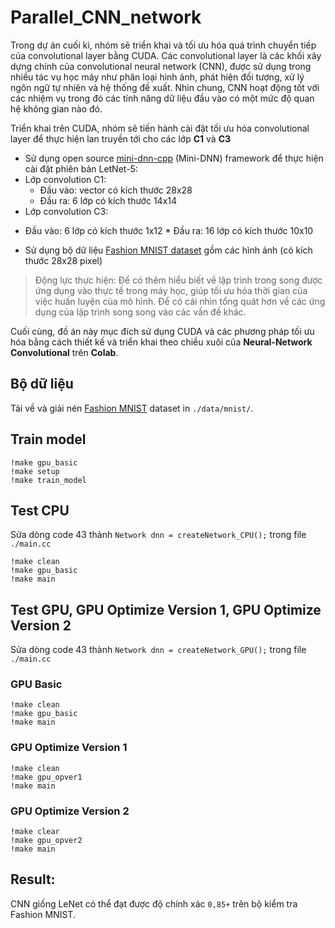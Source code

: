 # Parallel_CNN_network
Trong dự án cuối kì, nhóm sẽ triển khai và tối ưu hóa quá trình chuyển tiếp của convolutional layer bằng CUDA. Các convolutional layer là các khối xây dựng chính của convolutional neural network (CNN), được sử dụng trong nhiều tác vụ học máy như phân loại hình ảnh, phát hiện đối tượng, xử lý ngôn ngữ tự nhiên và hệ thống đề xuất. Nhìn chung, CNN hoạt động tốt với các nhiệm vụ trong đó các tính năng dữ liệu đầu vào có một mức độ quan hệ không gian nào đó.

Triển khai trên CUDA, nhóm sẽ tiến hành cài đặt tối ưu hóa convolutional layer để thực hiện lan truyền tới cho các lớp **C1** và **C3**

- Sử dụng open source [mini-dnn-cpp](https://github.com/iamhankai/mini-dnn-cpp) (Mini-DNN) framework để thực hiện cài đặt phiên bản LetNet-5:
 - Lớp convolution C1:
   * Đầu vào: vector có kích thước 28x28
   * Đầu ra: 6 lớp có kích thước 14x14
 -	Lớp convolution C3:
   * Đầu vào: 6 lớp có kích thước 1x12
    * Đầu ra: 16 lớp có kích thước 10x10


- Sử dụng bộ dữ liệu [Fashion MNIST dataset](https://github.com/zalandoresearch/fashion-mnist) gồm các hình ảnh (có kích thước 28x28 pixel)



> Động lực thực hiện: Để có thêm hiểu biết về lập trình trong song được ứng dụng vào thực tế trong máy học, giúp tối ưu hóa thời gian của việc huấn luyện của mô hình. Để có cái nhìn tổng quát hơn về các ứng dụng của lập trình song song vào các vấn đề khác.




Cuối cùng, đồ án này mục đích sử dụng CUDA và các phương pháp tối ưu hóa bằng cách thiết kế và triển khai theo chiều xuôi của **Neural-Network Convolutional** trên **Colab**.

## Bộ dữ liệu
Tải về và giải nén [Fashion MNIST](https://github.com/zalandoresearch/fashion-mnist/tree/master/data/fashion) dataset in `./data/mnist/`.

## Train model
```shell
!make gpu_basic
!make setup
!make train_model
```

## Test CPU
Sửa dòng code 43 thành `Network dnn = createNetwork_CPU();` trong file `./main.cc`
```shell
!make clean
!make gpu_basic
!make main
```
## Test GPU, GPU Optimize Version 1, GPU Optimize Version 2
Sửa dòng code 43 thành `Network dnn = createNetwork_GPU();` trong file `./main.cc`
### GPU Basic
```shell
!make clean
!make gpu_basic
!make main
```
### GPU Optimize Version 1
```shell
!make clean
!make gpu_opver1
!make main
```
### GPU Optimize Version 2
```shell
!make clear
!make gpu_opver2
!make main
```
## Result: 
CNN giống LeNet có thể đạt được độ chính xác `0,85+` trên bộ kiểm tra Fashion MNIST.
